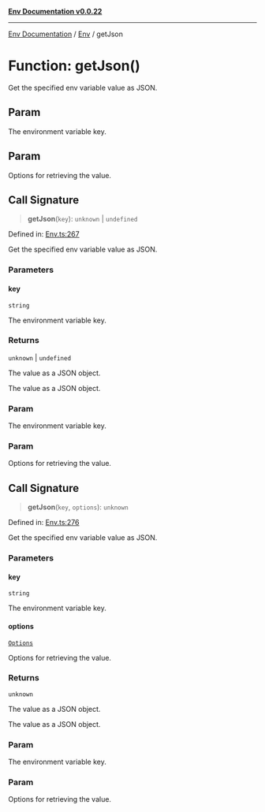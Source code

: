 [**Env Documentation v0.0.22**](../../README.md)

***

[Env Documentation](../../modules.md) / [Env](../README.md) / getJson

# Function: getJson()

Get the specified env variable value as JSON.

## Param

The environment variable key.

## Param

Options for retrieving the value.

## Call Signature

> **getJson**(`key`): `unknown` \| `undefined`

Defined in: [Env.ts:267](https://github.com/stonemjs/env/blob/03a15d504630d9dcaa3aa5276370578245d77a29/src/Env.ts#L267)

Get the specified env variable value as JSON.

### Parameters

#### key

`string`

The environment variable key.

### Returns

`unknown` \| `undefined`

The value as a JSON object.

The value as a JSON object.

### Param

The environment variable key.

### Param

Options for retrieving the value.

## Call Signature

> **getJson**(`key`, `options`): `unknown`

Defined in: [Env.ts:276](https://github.com/stonemjs/env/blob/03a15d504630d9dcaa3aa5276370578245d77a29/src/Env.ts#L276)

Get the specified env variable value as JSON.

### Parameters

#### key

`string`

The environment variable key.

#### options

[`Options`](../../declarations/interfaces/Options.md)

Options for retrieving the value.

### Returns

`unknown`

The value as a JSON object.

The value as a JSON object.

### Param

The environment variable key.

### Param

Options for retrieving the value.
